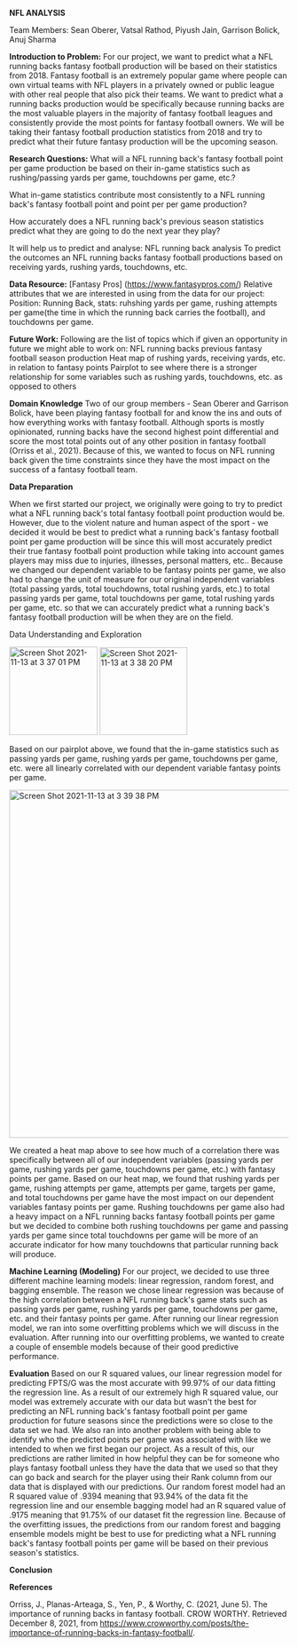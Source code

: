 ****NFL ANALYSIS****

Team Members: Sean Oberer, Vatsal Rathod, Piyush Jain, Garrison Bolick, Anuj Sharma

**Introduction to Problem:**
For our project, we want to predict what a NFL running backs fantasy football production will be based on their statistics from 2018. Fantasy football is an extremely popular game where people can own virtual teams with NFL players in a privately owned or public league with other real people that also pick their teams. We want to predict what a running backs production would be specifically because running backs are the most valuable players in the majority of fantasy football leagues and consistently provide the most points for fantasy football owners. We will be taking their fantasy football production statistics from 2018 and try to predict what their future fantasy production will be the upcoming season. 

**Research Questions:**
What will a NFL running back's fantasy football point per game production be based on their in-game statistics such as rushing/passing yards per game, touchdowns per game, etc.? 

What in-game statistics contribute most consistently to a NFL running back's fantasy football point and point per per game production?

How accurately does a NFL running back's previous season statistics predict what they are going to do the next year they play? 

It will help us to predict and analyse:
NFL running back analysis
To predict the outcomes an NFL running backs fantasy football productions based on receiving yards, rushing yards, touchdowns, etc.


**Data Resource:**
[Fantasy Pros] (https://www.fantasypros.com/) Relative attributes that we are interested in using from the data for our project: Position: Running Back, stats: ruhshing yards per game, rushing attempts per game(the time in which the running back carries the football), and touchdowns per game.


**Future Work:**
Following are the list of topics which if given an opportunity in future we might able to work on:
NFL running backs previous fantasy football season production
Heat map of rushing yards, receiving yards, etc. in relation to fantasy points
Pairplot to see where there is a stronger relationship for some variables such as rushing yards, touchdowns, etc. as opposed to others

**Domain Knowledge**
Two of our group members - Sean Oberer and Garrison Bolick, have been playing fantasy football for and know the ins and outs of how everything works with fantasy football. Although sports is mostly opinionated, running backs have the second highest point differential and score the most total points out of any other position in fantasy football (Orriss et al., 2021). Because of this, we wanted to focus on NFL running back given the time constraints since they have the most impact on the success of a fantasy football team.


**Data Preparation**

When we first started our project, we originally were going to try to predict what a NFL running back's total fantasy football point production would be. However, due to the violent nature and human aspect of the sport - we decided it would be best to predict what a running back's fantasy football point per game production will be since this will most accurately predict their true fantasy football point production while taking into account games players may miss due to injuries, illnesses, personal matters, etc.. Because we changed our dependent variable to be fantasy points per game, we also had to change the unit of measure for our original independent variables (total passing yards, total touchdowns, total rushing yards, etc.) to total passing yards per game, total touchdowns per game, total rushing yards per game, etc. so that we can accurately predict what a running back's fantasy football production will be when they are on the field. 

Data Understanding and Exploration

<img width="159" alt="Screen Shot 2021-11-13 at 3 37 01 PM" src="https://user-images.githubusercontent.com/59974878/141658337-c6159e01-72cf-4e88-9c3e-80335c1504e7.png">

<img width="158" alt="Screen Shot 2021-11-13 at 3 38 20 PM" src="https://user-images.githubusercontent.com/59974878/141658389-d6d3aac4-f554-4eab-91d7-39b41c5c8ea9.png">

Based on our pairplot above, we found that the in-game statistics such as passing yards per game, rushing yards per game, touchdowns per game, etc. were all linearly correlated with our dependent variable fantasy points per game. 

<img width="627" alt="Screen Shot 2021-11-13 at 3 39 38 PM" src="https://user-images.githubusercontent.com/59974878/141658436-7bd6417f-cabe-44b5-a4d9-70ba64eb5c62.png">

We created a heat map above to see how much of a correlation there was specifically between all of our independent variables (passing yards per game, rushing yards per game, touchdowns per game, etc.) with fantasy points per game. Based on our heat map, we found that rushing yards per game, rushing attempts per game, attempts per game, targets per game, and total touchdowns per game have the most impact on our dependent variables fantasy points per game. Rushing touchdowns per game also had a heavy impact on a NFL running backs fantasy football points per game but we decided to combine both rushing touchdowns per game and passing yards per game since total touchdowns per game will be more of an accurate indicator for how many touchdowns that particular running back will produce. 

**Machine Learning (Modeling)**
For our project, we decided to use three different machine learning models: linear regression, random forest, and bagging ensemble. The reason we chose linear regression was because of the high correlation between a NFL running back's game stats such as passing yards per game, rushing yards per game, touchdowns per game, etc. and their fantasy points per game. After running our linear regression model, we ran into some overfitting problems which we will discuss in the evaluation. After running into our overfitting problems, we wanted to create a couple of ensemble models because of their good predictive performance. 

**Evaluation**
Based on our R squared values, our linear regression model for predicting FPTS/G was the most accurate with 99.97% of our data fitting the regression line. As a result of our extremely high R squared value, our model was extremely accurate with our data but wasn't the best for predicting an NFL running back's fantasy football point per game production for future seasons since the predictions were so close to the data set we had. We also ran into another problem with being able to identify who the predicted points per game was associated with like we intended to when we first began our project. As a result of this, our predictions are rather limited in how helpful they can be for someone who plays fantasy football unless they have the data that we used so that they can go back and search for the player using their Rank column from our data that is displayed with our predictions. Our random forest model had an R squared value of .9394 meaning that 93.94% of the data fit the regression line and our ensemble bagging model had an R squared value of .9175 meaning that 91.75% of our dataset fit the regression line. Because of the overfitting issues, the predictions from our random forest and bagging ensemble models might be best to use for predicting what a NFL running back's fantasy football points per game will be based on their previous season's statistics.

**Conclusion**


**References**

Orriss, J., Planas-Arteaga, S., Yen, P., &amp; Worthy, C. (2021, June 5). The importance of running backs in fantasy football. CROW WORTHY. Retrieved December 8, 2021, from https://www.crowworthy.com/posts/the-importance-of-running-backs-in-fantasy-football/. 


